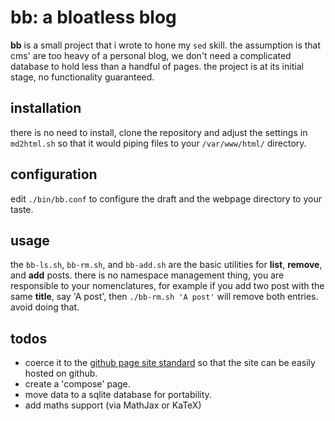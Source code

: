 # bb: a bloatless blog

**bb** is a small project that i wrote to hone my `sed` skill. the assumption is that cms' are too heavy of a personal blog, we don't need a complicated database to hold less than a handful of pages. the project is at its initial stage, no functionality guaranteed.

## installation

there is no need to install, clone the repository and adjust the settings in `md2html.sh` so that it would piping files to your `/var/www/html/` directory.

## configuration

edit `./bin/bb.conf` to configure the draft and the webpage directory to your taste.

## usage

the `bb-ls.sh`, `bb-rm.sh`, and `bb-add.sh` are the basic utilities for **list**, **remove**, and **add** posts. there is no namespace management thing, you are responsible to your nomenclatures, for example if you add two post with the same **title**, say 'A post', then `./bb-rm.sh 'A post'` will remove both entries. avoid doing that.

## todos

- coerce it to the [github page site standard](https://docs.github.com/en/github/working-with-github-pages/about-github-pages) so that the site can be easily hosted on github.
- create a 'compose' page.
- move data to a sqlite database for portability.
- add maths support (via MathJax or KaTeX)
